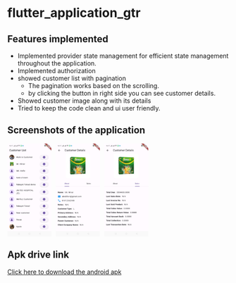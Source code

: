 # flutter_application_gtr



## Features implemented
- Implemented provider state management for efficient state management throughout the application.
- Implemented authorization
- showed customer list with pagination
    - The pagination works based on the scrolling.
    - by clicking the button in right side you can see customer details.
- Showed customer image along with its details
- Tried to keep the code clean and ui user friendly. 
## Screenshots of the application
<div style="display: flex;">
  <img src="Screenshot_2024-02-27-16-17-19-74.jpg" alt="Image 1" style="width: 100px; height: auto; margin-right: 10px;">
  <img src="Screenshot_2024-02-27-16-17-28-26.jpg" alt="Image 2" style="width: 100px; height: auto; margin-right: 10px;">
  <img src="Screenshot_2024-02-27-16-17-37-28.jpg" alt="Image 3" style="width: 100px; height: auto;">
</div>

## Apk drive link
[Click here to download the android apk](https://drive.google.com/file/d/1gaQ4RpzEJ9nlfGypO_QcU4V0syO1eNwj/view?usp=sharing)



